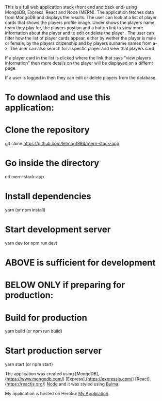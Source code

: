 
This is a full web application stack (front end and back end) using MongoDB, Express, React and Node (MERN). The application fetches data from MongoDB and displays the results. The user can look at a list of player cards that shows the players profile image. Under shows the players name, team they play for, the players postion and a button link to view more information about the player and to edit or delete the player . The user can filter how the list of player cards appear, either by wether the player is male or female, by the players citizenship and by players surname names from a-z. The user can also search for a specfic player and view that players card. 

If a player card in the list is clicked where the link that says "view players information" then more details on the player will be displayed on a differnt page.

If a user is logged in then they can edit or delete players from the database.

# To downlaod and use this application:

# Clone the repository
git clone https://github.com/letmon1994/mern-stack-app

# Go inside the directory
cd mern-stack-app

# Install dependencies
yarn (or npm install)

# Start development server
yarn dev (or npm run dev)

# ABOVE is sufficient for development
# BELOW ONLY if preparing for production:

# Build for production
yarn build (or npm run build)

# Start production server
yarn start (or npm start)

The application was created using [MongoDB],(https://www.mongodb.com/) [Express],(https://expressjs.com/) [React],(https://reactjs.org/) [Node](https://nodejs.org/en/) and it was styled using [Bulma](https://bulma.io/).

My application is hosted on Heroku: [My Application](https://mern-full-stack-final.herokuapp.com/).
